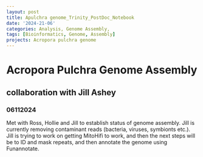 ```yaml
---
layout: post
title: Apulchra genome_Trinity_PostDoc_Notebook
date: '2024-21-06'
categories: Analysis, Genome Assembly,
tags: [Bioinformatics, Genome, Assembly]
projects: Acropora pulchra genome
---
```



# Acropora Pulchra Genome Assembly 

## collaboration with Jill Ashey 

### 06112024
Met with Ross, Hollie and Jill to establish status of genome assembly. Jill is currently removing contaminant reads (bacteria, viruses, symbionts etc.). Jill is trying to work on getting MitoHifi to work, and then the next steps will be to ID and mask repeats, and then annotate the genome using Funannotate. 

